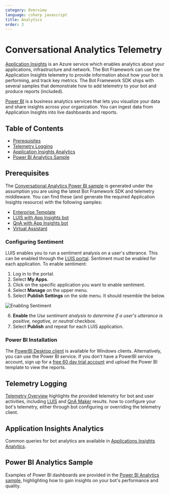 ```yaml
---
category: Overview
language: csharp javascript
title: Analytics
order: 3
---
```


# Conversational Analytics Telemetry

[Application Insights](https://azure.microsoft.com/en-us/services/application-insights/) is an Azure service which enables analytics about your applications, infrastructure and network. The Bot Framework can use the  Application Insights telemetry to provide information about how your bot is performing, and track key metrics. The Bot Framework SDK ships with several samples that demonstrate how to add telemetry to your bot and produce reports (included).

[Power BI](https://powerbi.microsoft.com/) is a business analytics services that lets you visualize your data and share insights across your organization. You can ingest data from Application Insights into live dashboards and reports.

## Table of Contents

- [Prerequisites](#prerequisites)
- [Telemetry Logging](#telemetry-logging)
- [Application Insights Analytics](#application-insights-analytics)
- [Power BI Analytics Sample](#power-bi-analytics-sample)

## Prerequisites

The [Conversational Analytics Power BI sample](https://aka.ms/botPowerBiTemplate) is generated under the assumption you are using the latest Bot Framework SDK and telemetry middleware. You can find these (and generate the required Application Insights resource) with the following samples:

- [Enterprise Template](https://github.com/Microsoft/AI/blob/master/templates/Enterprise-Template/README.md)
- [LUIS with App Insights bot](https://github.com/Microsoft/BotBuilder-Samples/tree/master/samples/csharp_dotnetcore/21.luis-with-appinsights)
- [QnA with App Insights bot](https://github.com/Microsoft/BotBuilder-Samples/tree/master/samples/csharp_dotnetcore/20.qna-with-appinsights)
- [Virtual Assistant](https://github.com/Microsoft/AI/tree/master/solutions/Virtual-Assistant)

### Configuring Sentiment

LUIS enables you to run a sentiment analysis on a user's utterance. This can be enabled through the [LUIS portal](https://www.luis.ai).
Sentiment must be enabled for each application. To enable sentiment:

1. Log in to the portal.
2. Select **My Apps**.
3. Click on the specific application you want to enable sentiment.
4. Select **Manage** on the upper menu.
5. Select **Publish Settings** on the side menu. It should resemble the below.

![Enabling Sentiment](\assets\images\enable_sentiment.png)

6. **Enable** the *Use sentiment analysis to determine if a user's utterance is positive, negative, or neutral* checkbox.
7. Select **Publish** and repeat for each LUIS application.

### Power BI Installation

The [PowerBI Desktop client](https://aka.ms/pbidesktopstore) is available for Windows clients.
Alternatively, you can use the Power BI service. If you don't have a PowerBI service account, sign up for a [free 60 day trial account](https://app.powerbi.com/signupredirect?pbi_source=web) and upload the Power BI template to view the reports.

## Telemetry Logging

[Telemetry Overview](\referencte\analytics\telemetrylogging) highlights the provided telemetry for bot and user activities, including [LUIS](https://www.luis.ai/) and [QnA Maker](https://www.qnamaker.ai/) results. how to configure your bot's telemetry, either through bot configuring or overriding the telemetry client.

## Application Insights Analytics

Common queries for bot analytics are available in [Applications Insights Analytics](\reference\analytics\applicationinsights).

## Power BI Analytics Sample

Examples of Power BI dashboards are provided in the [Power BI Analytics sample](\reference\analytics\powerbi), highlighting how to gain insights on your bot's performance and quality.